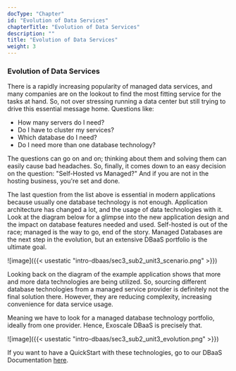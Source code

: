 ```yaml
---
docType: "Chapter"
id: "Evolution of Data Services"
chapterTitle: "Evolution of Data Services"
description: ""
title: "Evolution of Data Services"
weight: 3
---
```


### **Evolution of Data Services**

There is a rapidly increasing popularity of managed data services, and many companies are on the lookout to find the most fitting service for the tasks at hand. So, not over stressing running a data center but still trying to drive this essential message home. Questions like:

- How many servers do I need?
- Do I have to cluster my services?
- Which database do I need?
- Do I need more than one database technology?

The questions can go on and on; thinking about them and solving them can easily cause bad headaches. So, finally, it comes down to an easy decision on the question: "Self-Hosted vs Managed?" And if you are not in the hosting business, you're set and done.

The last question from the list above is essential in modern applications because usually one database technology is not enough. Application architecture has changed a lot, and the usage of data technologies with it. Look at the diagram below for a glimpse into the new application design and the impact on database features needed and used. Self-hosted is out of the race; managed is the way to go, end of the story. Managed Databases are the next step in the evolution, but an extensive DBaaS portfolio is the ultimate goal.

![image]({{< usestatic "intro-dbaas/sec3_sub2_unit3_scenario.png" >}}) 

Looking back on the diagram of the example application shows that more and more data technologies are being utilized. So, sourcing different database technologies from a managed service provider is definitely not the final solution there. However, they are reducing complexity, increasing convenience for data service usage.

Meaning we have to look for a managed database technology portfolio, ideally from one provider. Hence, Exoscale DBaaS is precisely that.

![image]({{< usestatic "intro-dbaas/sec3_sub2_unit3_evolution.png" >}}) 

If you want to have a QuickStart with these technologies, go to our DBaaS Documentation [here](https://community.exoscale.com/documentation/dbaas/quick-start/).
